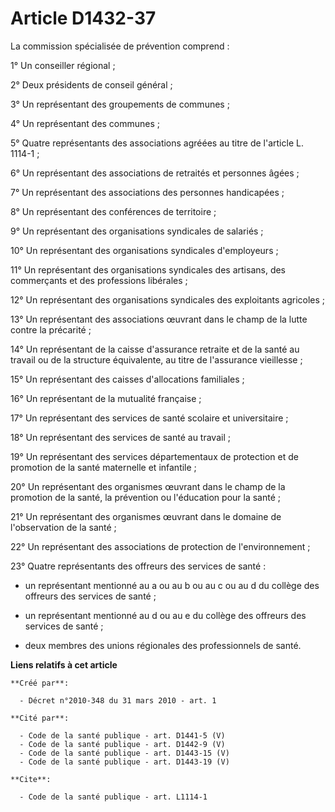 # Article D1432-37

La commission spécialisée de prévention comprend : 

1° Un conseiller régional ; 

2° Deux présidents de conseil général ; 

3° Un représentant des groupements de communes ; 

4° Un représentant des communes ; 

5° Quatre représentants des associations agréées au titre de l'article L. 1114-1 ; 

6° Un représentant des associations de retraités et personnes âgées ; 

7° Un représentant des associations des personnes handicapées ; 

8° Un représentant des conférences de territoire ; 

9° Un représentant des organisations syndicales de salariés ; 

10° Un représentant des organisations syndicales d'employeurs ; 

11° Un représentant des organisations syndicales des artisans, des commerçants et des professions libérales ; 

12° Un représentant des organisations syndicales des exploitants agricoles ; 

13° Un représentant des associations œuvrant dans le champ de la lutte contre la précarité ; 

14° Un représentant de la caisse d'assurance retraite et de la santé au travail ou de la structure équivalente, au titre de
l'assurance vieillesse ; 

15° Un représentant des caisses d'allocations familiales ; 

16° Un représentant de la mutualité française ; 

17° Un représentant des services de santé scolaire et universitaire ; 

18° Un représentant des services de santé au travail ; 

19° Un représentant des services départementaux de protection et de promotion de la santé maternelle et infantile ; 

20° Un représentant des organismes œuvrant dans le champ de la promotion de la santé, la prévention ou l'éducation pour la
santé ; 

21° Un représentant des organismes œuvrant dans le domaine de l'observation de la santé ; 

22° Un représentant des associations de protection de l'environnement ; 

23° Quatre représentants des offreurs des services de santé :

- un représentant mentionné au a ou au b ou au c ou au d du collège des offreurs des services de santé ;

- un représentant mentionné au d ou au e du collège des offreurs des services de santé ;

- deux membres des unions régionales des professionnels de santé.

**Liens relatifs à cet article**

	**Créé par**:

	  - Décret n°2010-348 du 31 mars 2010 - art. 1

	**Cité par**:

	  - Code de la santé publique - art. D1441-5 (V)
	  - Code de la santé publique - art. D1442-9 (V)
	  - Code de la santé publique - art. D1443-15 (V)
	  - Code de la santé publique - art. D1443-19 (V)

	**Cite**:

	  - Code de la santé publique - art. L1114-1

